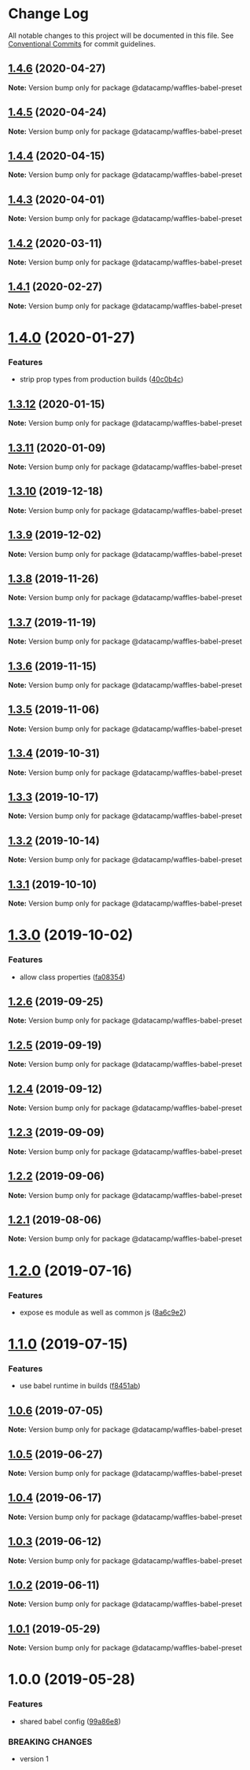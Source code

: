 # Change Log

All notable changes to this project will be documented in this file.
See [Conventional Commits](https://conventionalcommits.org) for commit guidelines.

## [1.4.6](https://github.com/datacamp/design-system/compare/@datacamp/waffles-babel-preset@1.4.5...@datacamp/waffles-babel-preset@1.4.6) (2020-04-27)

**Note:** Version bump only for package @datacamp/waffles-babel-preset





## [1.4.5](https://github.com/datacamp/design-system/compare/@datacamp/waffles-babel-preset@1.4.4...@datacamp/waffles-babel-preset@1.4.5) (2020-04-24)

**Note:** Version bump only for package @datacamp/waffles-babel-preset





## [1.4.4](https://github.com/datacamp/design-system/compare/@datacamp/waffles-babel-preset@1.4.3...@datacamp/waffles-babel-preset@1.4.4) (2020-04-15)

**Note:** Version bump only for package @datacamp/waffles-babel-preset





## [1.4.3](https://github.com/datacamp/design-system/compare/@datacamp/waffles-babel-preset@1.4.2...@datacamp/waffles-babel-preset@1.4.3) (2020-04-01)

**Note:** Version bump only for package @datacamp/waffles-babel-preset





## [1.4.2](https://github.com/datacamp/design-system/compare/@datacamp/waffles-babel-preset@1.4.1...@datacamp/waffles-babel-preset@1.4.2) (2020-03-11)

**Note:** Version bump only for package @datacamp/waffles-babel-preset





## [1.4.1](https://github.com/datacamp/design-system/compare/@datacamp/waffles-babel-preset@1.4.0...@datacamp/waffles-babel-preset@1.4.1) (2020-02-27)

**Note:** Version bump only for package @datacamp/waffles-babel-preset





# [1.4.0](https://github.com/datacamp/design-system/compare/@datacamp/waffles-babel-preset@1.3.12...@datacamp/waffles-babel-preset@1.4.0) (2020-01-27)


### Features

* strip prop types from production builds ([40c0b4c](https://github.com/datacamp/design-system/commit/40c0b4c))





## [1.3.12](https://github.com/datacamp/design-system/compare/@datacamp/waffles-babel-preset@1.3.11...@datacamp/waffles-babel-preset@1.3.12) (2020-01-15)

**Note:** Version bump only for package @datacamp/waffles-babel-preset





## [1.3.11](https://github.com/datacamp/design-system/compare/@datacamp/waffles-babel-preset@1.3.10...@datacamp/waffles-babel-preset@1.3.11) (2020-01-09)

**Note:** Version bump only for package @datacamp/waffles-babel-preset





## [1.3.10](https://github.com/datacamp/design-system/compare/@datacamp/waffles-babel-preset@1.3.9...@datacamp/waffles-babel-preset@1.3.10) (2019-12-18)

**Note:** Version bump only for package @datacamp/waffles-babel-preset





## [1.3.9](https://github.com/datacamp/design-system/compare/@datacamp/waffles-babel-preset@1.3.8...@datacamp/waffles-babel-preset@1.3.9) (2019-12-02)

**Note:** Version bump only for package @datacamp/waffles-babel-preset





## [1.3.8](https://github.com/datacamp/design-system/compare/@datacamp/waffles-babel-preset@1.3.7...@datacamp/waffles-babel-preset@1.3.8) (2019-11-26)

**Note:** Version bump only for package @datacamp/waffles-babel-preset





## [1.3.7](https://github.com/datacamp/design-system/compare/@datacamp/waffles-babel-preset@1.3.6...@datacamp/waffles-babel-preset@1.3.7) (2019-11-19)

**Note:** Version bump only for package @datacamp/waffles-babel-preset





## [1.3.6](https://github.com/datacamp/design-system/compare/@datacamp/waffles-babel-preset@1.3.5...@datacamp/waffles-babel-preset@1.3.6) (2019-11-15)

**Note:** Version bump only for package @datacamp/waffles-babel-preset





## [1.3.5](https://github.com/datacamp/design-system/compare/@datacamp/waffles-babel-preset@1.3.4...@datacamp/waffles-babel-preset@1.3.5) (2019-11-06)

**Note:** Version bump only for package @datacamp/waffles-babel-preset





## [1.3.4](https://github.com/datacamp/design-system/compare/@datacamp/waffles-babel-preset@1.3.3...@datacamp/waffles-babel-preset@1.3.4) (2019-10-31)

**Note:** Version bump only for package @datacamp/waffles-babel-preset





## [1.3.3](https://github.com/datacamp/design-system/compare/@datacamp/waffles-babel-preset@1.3.2...@datacamp/waffles-babel-preset@1.3.3) (2019-10-17)

**Note:** Version bump only for package @datacamp/waffles-babel-preset





## [1.3.2](https://github.com/datacamp/design-system/compare/@datacamp/waffles-babel-preset@1.3.1...@datacamp/waffles-babel-preset@1.3.2) (2019-10-14)

**Note:** Version bump only for package @datacamp/waffles-babel-preset





## [1.3.1](https://github.com/datacamp/design-system/compare/@datacamp/waffles-babel-preset@1.3.0...@datacamp/waffles-babel-preset@1.3.1) (2019-10-10)

**Note:** Version bump only for package @datacamp/waffles-babel-preset





# [1.3.0](https://github.com/datacamp/design-system/compare/@datacamp/waffles-babel-preset@1.2.6...@datacamp/waffles-babel-preset@1.3.0) (2019-10-02)


### Features

* allow class properties ([fa08354](https://github.com/datacamp/design-system/commit/fa08354))





## [1.2.6](https://github.com/datacamp/design-system/compare/@datacamp/waffles-babel-preset@1.2.5...@datacamp/waffles-babel-preset@1.2.6) (2019-09-25)

**Note:** Version bump only for package @datacamp/waffles-babel-preset





## [1.2.5](https://github.com/datacamp/design-system/compare/@datacamp/waffles-babel-preset@1.2.4...@datacamp/waffles-babel-preset@1.2.5) (2019-09-19)

**Note:** Version bump only for package @datacamp/waffles-babel-preset





## [1.2.4](https://github.com/datacamp/design-system/compare/@datacamp/waffles-babel-preset@1.2.3...@datacamp/waffles-babel-preset@1.2.4) (2019-09-12)

**Note:** Version bump only for package @datacamp/waffles-babel-preset





## [1.2.3](https://github.com/datacamp/design-system/compare/@datacamp/waffles-babel-preset@1.2.2...@datacamp/waffles-babel-preset@1.2.3) (2019-09-09)

**Note:** Version bump only for package @datacamp/waffles-babel-preset





## [1.2.2](https://github.com/datacamp/design-system/compare/@datacamp/waffles-babel-preset@1.2.1...@datacamp/waffles-babel-preset@1.2.2) (2019-09-06)

**Note:** Version bump only for package @datacamp/waffles-babel-preset





## [1.2.1](https://github.com/datacamp/design-system/compare/@datacamp/waffles-babel-preset@1.2.0...@datacamp/waffles-babel-preset@1.2.1) (2019-08-06)

**Note:** Version bump only for package @datacamp/waffles-babel-preset





# [1.2.0](https://github.com/datacamp/design-system/compare/@datacamp/waffles-babel-preset@1.1.0...@datacamp/waffles-babel-preset@1.2.0) (2019-07-16)


### Features

* expose es module as well as common js ([8a6c9e2](https://github.com/datacamp/design-system/commit/8a6c9e2))





# [1.1.0](https://github.com/datacamp/design-system/compare/@datacamp/waffles-babel-preset@1.0.6...@datacamp/waffles-babel-preset@1.1.0) (2019-07-15)


### Features

* use babel runtime in builds ([f8451ab](https://github.com/datacamp/design-system/commit/f8451ab))





## [1.0.6](https://github.com/datacamp/design-system/compare/@datacamp/waffles-babel-preset@1.0.5...@datacamp/waffles-babel-preset@1.0.6) (2019-07-05)

**Note:** Version bump only for package @datacamp/waffles-babel-preset





## [1.0.5](https://github.com/datacamp/design-system/compare/@datacamp/waffles-babel-preset@1.0.4...@datacamp/waffles-babel-preset@1.0.5) (2019-06-27)

**Note:** Version bump only for package @datacamp/waffles-babel-preset





## [1.0.4](https://github.com/datacamp/design-system/compare/@datacamp/waffles-babel-preset@1.0.3...@datacamp/waffles-babel-preset@1.0.4) (2019-06-17)

**Note:** Version bump only for package @datacamp/waffles-babel-preset





## [1.0.3](https://github.com/datacamp/design-system/compare/@datacamp/waffles-babel-preset@1.0.2...@datacamp/waffles-babel-preset@1.0.3) (2019-06-12)

**Note:** Version bump only for package @datacamp/waffles-babel-preset





## [1.0.2](https://github.com/datacamp/design-system/compare/@datacamp/waffles-babel-preset@1.0.1...@datacamp/waffles-babel-preset@1.0.2) (2019-06-11)

**Note:** Version bump only for package @datacamp/waffles-babel-preset





## [1.0.1](https://github.com/datacamp-engineering/design-system/tree/master/packages/tools/babel-preset/compare/@datacamp/waffles-babel-preset@1.0.0...@datacamp/waffles-babel-preset@1.0.1) (2019-05-29)

**Note:** Version bump only for package @datacamp/waffles-babel-preset





# 1.0.0 (2019-05-28)


### Features

* shared babel config ([99a86e8](https://github.com/datacamp-engineering/design-system/tree/master/packages/tools/babel-preset/commit/99a86e8))


### BREAKING CHANGES

* version 1
